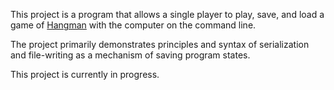 This project is a program that allows a single player to play, save, and load a game of [Hangman](https://en.wikipedia.org/wiki/Hangman_(game)) with the computer on the command line.

The project primarily demonstrates principles and syntax of serialization and file-writing as a mechanism of saving program states.

This project is currently in progress.
